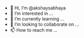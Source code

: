 - 👋 Hi, I’m @akshaysabhaya
- 👀 I’m interested in ...
- 🌱 I’m currently learning ...
- 💞️ I’m looking to collaborate on ...
- 📫 How to reach me ...

<!---
akshaysabhaya/akshaysabhaya is a ✨ special ✨ repository because its `README.md` (this file) appears on your GitHub profile.
You can click the Preview link to take a look at your changes.
--->
